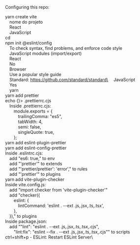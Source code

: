 Configuring this repo:

yarn create vite\
	&emsp;nome do projeto\
	&emsp;React\
	&emsp;JavaScript\
cd <nome do projeto>\
npm init @eslint/config\
	&emsp;To check syntax, find problems, and enforce code style\
	&emsp;JavaScript modules (import/export)\
	&emsp;React\
	&emsp;No\
	&emsp;Browser\
	&emsp;Use a popular style guide\
	&emsp;Standard: https://github.com/standard/standard\
	&emsp;JavaScript\
	&emsp;Yes\
	&emsp;yarn\
yarn add prettier\
echo {}> .prettierrc.cjs\
	&emsp;Inside .prettierrc.cjs:\
		&emsp;&emsp;module.exports = {\
		    &emsp;&emsp;&emsp;trailingComma: "es5",\
		    &emsp;&emsp;&emsp;tabWidth: 4,\
		    &emsp;&emsp;&emsp;semi: false,\
		    &emsp;&emsp;&emsp;singleQuote: true,\
		  &emsp;&emsp;};\
yarn add eslint-plugin-prettier\
yarn add eslint-config-prettier\
Inside .eslintrc.cjs:\
	&emsp;add "es6: true," to env\
	&emsp;add "'prettier'" to extends\
	&emsp;add "'prettier/prettier': 'error'," to rules\
	&emsp;add "'prettier'" to plugins\
yarn add vite-plugin-checker\
Inside vite.config.js:\
	&emsp;add "import checker from 'vite-plugin-checker'"\
	&emsp;add "checker({\
            	&emsp;&emsp;eslint: {\
	                &emsp;&emsp;&emsp;lintCommand: 'eslint . --ext .js,.jsx,.ts,.tsx',\
	            &emsp;&emsp;},\
	        &emsp;})," to plugins\
Inside package.json:\
	&emsp;add ""lint": "eslint . --ext .js,.jsx,.ts,.tsx,.cjs",\
	    &emsp;&emsp;"lint:fix": "eslint --fix . --ext .js,.jsx,.ts,.tsx,.cjs"" to scripts\
ctrl+shift+p - ESLint: Restart ESLint Server\
